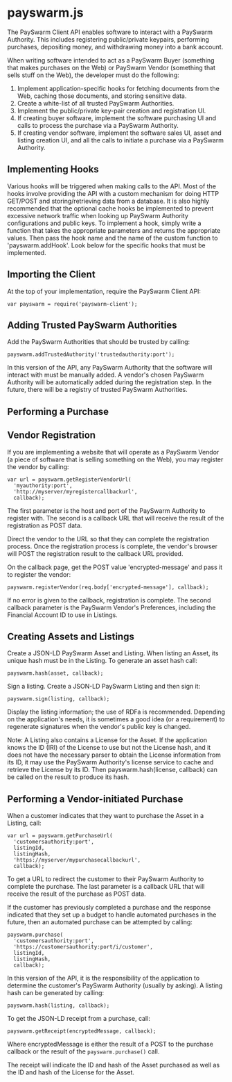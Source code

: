 payswarm.js
===========

The PaySwarm Client API enables software to interact with a PaySwarm
Authority. This includes registering public/private keypairs,
performing purchases, depositing money, and withdrawing money into a 
bank account.

When writing software intended to act as a PaySwarm Buyer
(something that makes purchases on the Web) or PaySwarm Vendor
(something that sells stuff on the Web), the developer must do the following:

1. Implement application-specific hooks for fetching documents from the Web,
   caching those documents, and storing sensitive data.
2. Create a white-list of all trusted PaySwarm Authorities.
3. Implement the public/private key-pair creation and registration UI.
4. If creating buyer software, implement the software purchasing UI 
   and calls to process the purchase via a PaySwarm Authority.
5. If creating vendor software, implement the software sales UI, 
   asset and listing creation UI, and all the calls to initiate a purchase
   via a PaySwarm Authority.

Implementing Hooks
------------------

Various hooks will be triggered when making calls to the API. Most of the 
hooks involve providing the API with a custom mechanism for doing HTTP 
GET/POST and storing/retrieving data from a database. 
It is also highly recommended that the optional cache hooks be
implemented to prevent excessive network traffic when looking up PaySwarm
Authority configurations and public keys. To implement a hook, simply write
a function that takes the appropriate parameters and returns the appropriate
values. Then pass the hook name and the name of the custom function to
'payswarm.addHook'. Look below for the specific hooks that must be implemented.

Importing the Client
--------------------

At the top of your implementation, require the PaySwarm Client API:

    var payswarm = require('payswarm-client');

Adding Trusted PaySwarm Authorities
-----------------------------------

Add the PaySwarm Authorities that should be trusted by calling:

    payswarm.addTrustedAuthority('trustedauthority:port');

In this version of the API, any PaySwarm Authority that the software will
interact with must be manually added. A vendor's chosen PaySwarm Authority 
will be automatically added during the registration step. In the future,
there will be a registry of trusted PaySwarm Authorities.

Performing a Purchase
---------------------


Vendor Registration
-------------------

If you are implementing a website that will operate as a PaySwarm Vendor
(a piece of software that is selling something on the Web), you may 
register the vendor by calling:

    var url = payswarm.getRegisterVendorUrl(
      'myauthority:port',
      'http://myserver/myregistercallbackurl',
      callback);

The first parameter is the host and port of the PaySwarm Authority to
register with. The second is a callback URL that will receive the result of
the registration as POST data.

Direct the vendor to the URL so that they can complete the registration
process. Once the registration process is complete, the vendor's browser
will POST the registration result to the callback URL provided.

On the callback page, get the POST value 'encrypted-message' and pass it
to register the vendor:

    payswarm.registerVendor(req.body['encrypted-message'], callback);

If no error is given to the callback, registration is complete. The second
callback parameter is the PaySwarm Vendor's Preferences, including the
Financial Account ID to use in Listings.

Creating Assets and Listings
----------------------------

Create a JSON-LD PaySwarm Asset and Listing. When listing an Asset, its
unique hash must be in the Listing. To generate an asset hash call:

    payswarm.hash(asset, callback);

Sign a listing. Create a JSON-LD PaySwarm Listing and then sign it:

    payswarm.sign(listing, callback);

  Display the listing information; the use of RDFa is recommended. Depending
  on the application's needs, it is sometimes a good idea (or a requirement)
  to regenerate signatures when the vendor's public key is changed.

  Note: A Listing also contains a License for the Asset. If the application
  knows the ID (IRI) of the License to use but not the License hash, and it
  does not have the necessary parser to obtain the License information from
  its ID, it may use the PaySwarm Authority's license service to cache and
  retrieve the License by its ID. Then payswarm.hash(license, callback) can
  be called on the result to produce its hash.

Performing a Vendor-initiated Purchase
--------------------------------------

When a customer indicates that they want to purchase the Asset in a 
Listing, call:

    var url = payswarm.getPurchaseUrl(
      'customersauthority:port',
      listingId,
      listingHash,
      'https://myserver/mypurchasecallbackurl',
      callback);

To get a URL to redirect the customer to their PaySwarm Authority to
complete the purchase. The last parameter is a callback URL that will
receive the result of the purchase as POST data.

If the customer has previously completed a purchase and the response
indicated that they set up a budget to handle automated purchases in the
future, then an automated purchase can be attempted by calling:

    payswarm.purchase(
      'customersauthority:port',
      'https://customersauthority:port/i/customer',
      listingId,
      listingHash,
      callback);

In this version of the API, it is the responsibility of the application to
determine the customer's PaySwarm Authority (usually by asking). A listing
hash can be generated by calling:

    payswarm.hash(listing, callback);

To get the JSON-LD receipt from a purchase, call:

    payswarm.getReceipt(encryptedMessage, callback);

Where encryptedMessage is either the result of a POST to the purchase
callback or the result of the `payswarm.purchase()` call.

The receipt will indicate the ID and hash of the Asset purchased as well
as the ID and hash of the License for the Asset.
